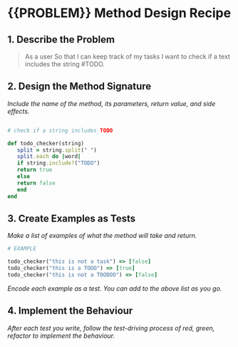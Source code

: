 # {{PROBLEM}} Method Design Recipe

## 1. Describe the Problem

> As a user
> So that I can keep track of my tasks
> I want to check if a text includes the string #TODO.

## 2. Design the Method Signature

_Include the name of the method, its parameters, return value, and side effects._

```ruby

# check if a string includes TODO

def todo_checker(string)
   split = string.split(" ")
   split.each do |word|
   if string.include?("TODO")
   return true
   else
   return false
   end
end

```

## 3. Create Examples as Tests

_Make a list of examples of what the method will take and return._

```ruby
# EXAMPLE

todo_checker("this is not a task") => [false]
todo_checker("this is a TODO") => [true]
todo_checker("this is not a TOODOO") => [false]
```

_Encode each example as a test. You can add to the above list as you go._

## 4. Implement the Behaviour

_After each test you write, follow the test-driving process of red, green, refactor to implement the behaviour._
